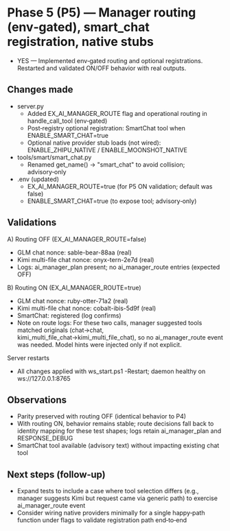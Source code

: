 # Phase 5 (P5) — Manager routing (env‑gated), smart_chat registration, native stubs

- YES — Implemented env‑gated routing and optional registrations. Restarted and validated ON/OFF behavior with real outputs.

## Changes made
- server.py
  - Added EX_AI_MANAGER_ROUTE flag and operational routing in handle_call_tool (env‑gated)
  - Post‑registry optional registration: SmartChat tool when ENABLE_SMART_CHAT=true
  - Optional native provider stub loads (not wired): ENABLE_ZHIPU_NATIVE / ENABLE_MOONSHOT_NATIVE
- tools/smart/smart_chat.py
  - Renamed get_name() → "smart_chat" to avoid collision; advisory‑only
- .env (updated)
  - EX_AI_MANAGER_ROUTE=true (for P5 ON validation; default was false)
  - ENABLE_SMART_CHAT=true (to expose tool; advisory‑only)

## Validations

A) Routing OFF (EX_AI_MANAGER_ROUTE=false)
- GLM chat nonce: sable-bear-88aa (real)
- Kimi multi-file chat nonce: onyx-tern-2e7d (real)
- Logs: ai_manager_plan present; no ai_manager_route entries (expected OFF)

B) Routing ON (EX_AI_MANAGER_ROUTE=true)
- GLM chat nonce: ruby-otter-71a2 (real)
- Kimi multi-file chat nonce: cobalt-ibis-5d9f (real)
- SmartChat: registered (log confirms)
- Note on route logs: For these two calls, manager suggested tools matched originals (chat→chat, kimi_multi_file_chat→kimi_multi_file_chat), so no ai_manager_route event was needed. Model hints were injected only if not explicit.

Server restarts
- All changes applied with ws_start.ps1 -Restart; daemon healthy on ws://127.0.0.1:8765

## Observations
- Parity preserved with routing OFF (identical behavior to P4)
- With routing ON, behavior remains stable; route decisions fall back to identity mapping for these test shapes; logs retain ai_manager_plan and RESPONSE_DEBUG
- SmartChat tool available (advisory text) without impacting existing chat tool

## Next steps (follow‑up)
- Expand tests to include a case where tool selection differs (e.g., manager suggests Kimi but request came via generic path) to exercise ai_manager_route event
- Consider wiring native providers minimally for a single happy‑path function under flags to validate registration path end‑to‑end

